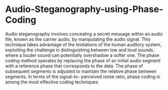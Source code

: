 # Audio-Steganography-using-Phase-Coding
Audio steganography involves concealing a secret message within an audio file, known as 
the carrier audio, by manipulating the audio signal. This technique takes advantage of the 
limitations of the human auditory system, exploiting the challenge in distinguishing 
between low and loud sounds, where a louder sound can potentially overshadow a softer 
one.
The phase coding method operates by replacing the phase of an initial audio segment 
with a reference phase that corresponds to the data. The phase of subsequent segments 
is adjusted to maintain the relative phase between segments. In terms of the signal-to- 
perceived noise ratio, phase coding is among the most effective coding techniques.
